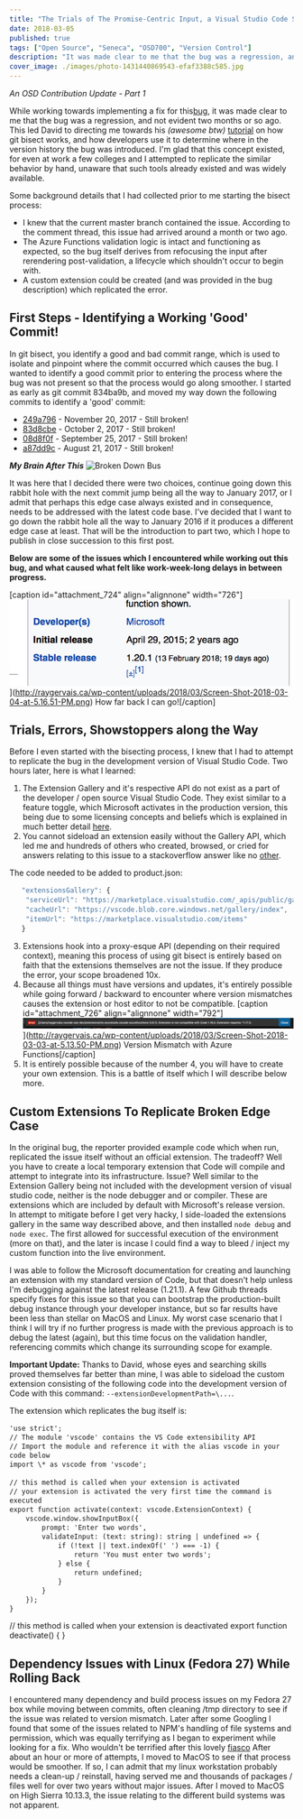 ```yaml
---
title: "The Trials of The Promise-Centric Input, a Visual Studio Code Story"
date: 2018-03-05
published: true
tags: ["Open Source", "Seneca", "OSD700", "Version Control"]
description: "It was made clear to me that the bug was a regression, and not evident two months or so ago. I knew that the current master branch contained the issue. According to the comment thread, this issue had arrived around a month or two ago."
cover_image: ./images/photo-1431440869543-efaf3388c585.jpg
---
```


_An OSD Contribution Update - Part 1_

While working towards implementing a fix for this[bug](https://github.com/Microsoft/vscode/issues/42763), it was made clear to me that the bug was a regression, and not evident two months or so ago. This led David to directing me towards his _(awesome btw)_ [tutorial](https://blog.humphd.org/learning-to-git-bisect/) on how git bisect works, and how developers use it to determine where in the version history the bug was introduced. I'm glad that this concept existed, for even at work a few colleges and I attempted to replicate the similar behavior by hand, unaware that such tools already existed and was widely available.

Some background details that I had collected prior to me starting the bisect process:

- I knew that the current master branch contained the issue. According to the comment thread, this issue had arrived around a month or two ago.
- The Azure Functions validation logic is intact and functioning as expected, so the bug itself derives from refocusing the input after rerendering post-validation, a lifecycle which shouldn't occur to begin with.
- A custom extension could be created (and was provided in the bug description) which replicated the error.

## First Steps - Identifying a Working 'Good' Commit!

In git bisect, you identify a good and bad commit range, which is used to isolate and pinpoint where the commit occurred which causes the bug. I wanted to identify a good commit prior to entering the process where the bug was not present so that the process would go along smoother. I started as early as git commit 834ba9b, and moved my way down the following commits to identify a 'good' commit:

- [249a796](https://github.com/Microsoft/vscode/commit/249a796a76e2817bd4979e38a6d273b552700e3c#diff-efeb3f5a180f00bd9db3f96c43f67f5c) - November 20, 2017 - Still broken!
- [83d8cbe](https://github.com/Microsoft/vscode/commit/83d8cbeacaf15ad25761538adc0541672a7368cd#diff-efeb3f5a180f00bd9db3f96c43f67f5c) - October 2, 2017 - Still broken!
- [08d8f0f](https://github.com/Microsoft/vscode/commit/08d8f0f9f64b51fdad16b4535cfa27e4f31e87f6#diff-efeb3f5a180f00bd9db3f96c43f67f5c) - September 25, 2017 - Still broken!
- [a87dd9c](https://github.com/Microsoft/vscode/commit/a87dd9c7ad8fb618d0c8c53eb1f128389880a8ec#diff-efeb3f5a180f00bd9db3f96c43f67f5c) - August 21, 2017 - Still broken!

**_My Brain After This_** ![Broken Down Bus](https://images.unsplash.com/photo-1473889803946-6a3923603697?ixlib=rb-0.3.5&ixid=eyJhcHBfaWQiOjEyMDd9&s=d69cbea3c5d79acbe5dc1c77d7ae0814&auto=format&fit=crop&w=2702&q=80)

It was here that I decided there were two choices, continue going down this rabbit hole with the next commit jump being all the way to January 2017, or I admit that perhaps this edge case always existed and in consequence, needs to be addressed with the latest code base. I've decided that I want to go down the rabbit hole all the way to January 2016 if it produces a different edge case at least. That will be the introduction to part two, which I hope to publish in close succession to this first post.

**Below are some of the issues which I encountered while working out this bug, and what caused what felt like work-week-long delays in between progress.**

[caption id="attachment_724" align="alignnone" width="726"]![](./images/Screen-Shot-2018-03-04-at-5.16.51-PM.png)](http://raygervais.ca/wp-content/uploads/2018/03/Screen-Shot-2018-03-04-at-5.16.51-PM.png) How far back I can go![/caption]

## Trials, Errors, Showstoppers along the Way

Before I even started with the bisecting process, I knew that I had to attempt to replicate the bug in the development version of Visual Studio Code. Two hours later, here is what I learned:

1. The Extension Gallery and it's respective API do not exist as a part of the developer / open source Visual Studio Code. They exist similar to a feature toggle, which Microsoft activates in the production version, this being due to some licensing concepts and beliefs which is explained in much better detail [here](https://github.com/Microsoft/vscode/issues/60#issuecomment-161792005).
2. You cannot sideload an extension easily without the Gallery API, which led me and hundreds of others who created, browsed, or cried for answers relating to this issue to a stackoverflow answer like no [other](https://stackoverflow.com/questions/37143536/no-extensions-found-when-running-visual-studio-code-from-source).

The code needed to be added to product.json:

```js
   "extensionsGallery": {
    "serviceUrl": "https://marketplace.visualstudio.com/_apis/public/gallery",
    "cacheUrl": "https://vscode.blob.core.windows.net/gallery/index",
    "itemUrl": "https://marketplace.visualstudio.com/items"
   }

```

3. Extensions hook into a proxy-esque API (depending on their required context), meaning this process of using git bisect is entirely based on faith that the extensions themselves are not the issue. If they produce the error, your scope broadened 10x.
4. Because all things must have versions and updates, it's entirely possible while going forward / backward to encounter where version mismatches causes the extension or host editor to not be compatible. [caption id="attachment_726" align="alignnone" width="792"]![](./images/Screen-Shot-2018-03-03-at-5.13.50-PM-1024x42.png)](http://raygervais.ca/wp-content/uploads/2018/03/Screen-Shot-2018-03-03-at-5.13.50-PM.png) Version Mismatch with Azure Functions[/caption]
5. It is entirely possible because of the number 4, you will have to create your own extension. This is a battle of itself which I will describe below more.

## Custom Extensions To Replicate Broken Edge Case

In the original bug, the reporter provided example code which when run, replicated the issue itself without an official extension. The tradeoff? Well you have to create a local temporary extension that Code will compile and attempt to integrate into its infrastructure. Issue? Well similar to the Extension Gallery being not included with the development version of visual studio code, neither is the node debugger and or compiler. These are extensions which are included by default with Microsoft's release version. In attempt to mitigate before I get very hacky, I side-loaded the extensions gallery in the same way described above, and then installed `node debug` and `node exec`. The first allowed for successful execution of the environment (more on that), and the later is incase I could find a way to bleed / inject my custom function into the live environment.

I was able to follow the Microsoft documentation for creating and launching an extension with my standard version of Code, but that doesn't help unless I'm debugging against the latest release (1.21.1). A few Github threads specify fixes for this issue so that you can bootstrap the production-built debug instance through your developer instance, but so far results have been less than stellar on MacOS and Linux. My worst case scenario that I think I will try if no further progress is made with the previous approach is to debug the latest (again), but this time focus on the validation handler, referencing commits which change its surrounding scope for example.

**Important Update:** Thanks to David, whose eyes and searching skills proved themselves far better than mine, I was able to sideload the custom extension consisting of the following code into the development version of Code with this command: `--extensionDevelopmentPath=\...`.

The extension which replicates the bug itself is:

```JS
'use strict';
// The module 'vscode' contains the VS Code extensibility API
// Import the module and reference it with the alias vscode in your code below
import \* as vscode from 'vscode';

// this method is called when your extension is activated
// your extension is activated the very first time the command is executed
export function activate(context: vscode.ExtensionContext) {
    vscode.window.showInputBox({
        prompt: 'Enter two words',
        validateInput: (text: string): string | undefined => {
            if (!text || text.indexOf(' ') === -1) {
                return 'You must enter two words';
            } else {
                return undefined;
            }
        }
    });
}
```

// this method is called when your extension is deactivated
export function deactivate() { }

## Dependency Issues with Linux (Fedora 27) While Rolling Back

I encountered many dependency and build process issues on my Fedora 27 box while moving between commits, often cleaning /tmp directory to see if the issue was related to version mismatch. Later after some Googling I found that some of the issues related to NPM's handling of file systems and permission, which was equally terrifying as I began to experiment while looking for a fix. Who wouldn't be terrified after this lovely [fiasco](https://github.com/npm/npm/issues/19883?) After about an hour or more of attempts, I moved to MacOS to see if that process would be smoother. If so, I can admit that my linux workstation probably needs a clean-up / reinstall, having served me and thousands of packages / files well for over two years without major issues. After I moved to MacOS on High Sierra 10.13.3, the issue relating to the different build systems was not apparent.
